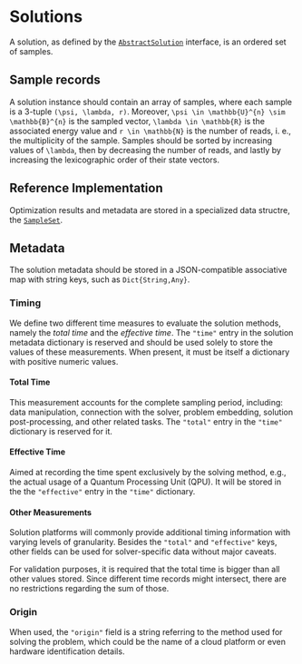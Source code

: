 # Solutions

A solution, as defined by the [`AbstractSolution`](@ref) interface, is an ordered set of samples.

## Sample records

A solution instance should contain an array of samples, where each sample is a 3-tuple ``(\psi, \lambda, r)``.
Moreover, ``\psi \in \mathbb{U}^{n} \sim \mathbb{B}^{n}`` is the sampled vector, ``\lambda \in \mathbb{R}`` is the associated energy value and ``r \in \mathbb{N}`` is the number of reads, i. e., the multiplicity of the sample.
Samples should be sorted by increasing values of ``\lambda``, then by decreasing the number of reads, and lastly by increasing the lexicographic order of their state vectors.

## Reference Implementation

Optimization results and metadata are stored in a specialized data structre, the [`SampleSet`](@ref).

## Metadata

The solution metadata should be stored in a JSON-compatible associative map with string keys, such as `Dict{String,Any}`.

### Timing

We define two different time measures to evaluate the solution methods, namely the *total time* and the *effective time*.
The `"time"` entry in the solution metadata dictionary is reserved and should be used solely to store the values of these measurements.
When present, it must be itself a dictionary with positive numeric values.

#### Total Time

This measurement accounts for the complete sampling period, including: data manipulation, connection with the solver, problem embedding, solution post-processing, and other related tasks.
The `"total"` entry in the `"time"` dictionary is reserved for it.

#### Effective Time

Aimed at recording the time spent exclusively by the solving method, e.g., the actual usage of a Quantum Processing Unit (QPU).
It will be stored in the the `"effective"` entry in the `"time"` dictionary.

#### Other Measurements

Solution platforms will commonly provide additional timing information with varying levels of granularity.
Besides the `"total"` and `"effective"` keys, other fields can be used for solver-specific data without major caveats.

For validation purposes, it is required that the total time is bigger than all other values stored.
Since different time records might intersect, there are no restrictions regarding the sum of those.

### Origin

When used, the `"origin"` field is a string referring to the method used for solving the problem, which could be the name of a cloud platform or even hardware identification details.
